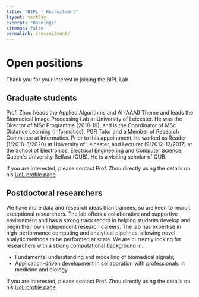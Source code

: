 ```yaml
---
title: "BIPL - Recruitment"
layout: textlay
excerpt: "Openings"
sitemap: false
permalink: /recruitment/
---
```


# Open positions

Thank you for your interest in joining the BIPL Lab.

## Graduate students

Prof. Zhou heads the Applied Algorithms and AI (AAAI) Theme and leads the Biomedical Image Processing Lab at University of Leicester. He was the Director of MSc Programme (2018-19), and is the Coordinator of MSc Distance Learning (Informatics), PGR Tutor and a Member of Research Committee at Informatics. Prior to this appointment, he worked as Reader (1/2018-3/2020) at University of Leicester, and Lecturer (9/2012-12/2017) at the School of Electronics, Electrical Engineering and Computer Science, Queen's University Belfast (QUB). He is a visiting scholar of QUB.

If you are interested, please contact Prof. Zhou directly using the details on his [UoL profile page](https://www2.le.ac.uk/departments/informatics/people/huiyu-zhou).

## Postdoctoral researchers

We have more data and research ideas than trainees, so are keen to recruit exceptional researchers. The lab offers a collaborative and supportive environment and has a strong track record in helping students develop and begin their own independent research careers. The lab has expertise in high-performance computing and analytical pipelines, allowing novel analytic methods to be performed at scale. We are currently looking for researchers with a strong computational background in:

- Fundamental understanding and modelling of biomedical signals;
- Application-driven development in collaboration with professionals in medicine and biology.   

If you are interested, please contact Prof. Zhou directly using the details on his [UoL profile page](https://www2.le.ac.uk/departments/informatics/people/huiyu-zhou).
